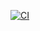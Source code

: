 [![CI](https://github.com/ericuss/sample-project-with-react-storybook-and-testing/actions/workflows/ci.yml/badge.svg)](https://github.com/ericuss/sample-project-with-react-storybook-and-testing/actions/workflows/ci.yml)
